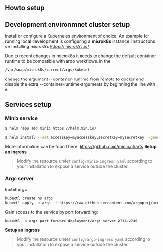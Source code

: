 ## Howto setup


## Development environmnet cluster setup
Install or configure a Kubernetes environment of choice.
An example for running local development is configuring a __microk8s__ instance.
Instructions on installing microk8s
https://microk8s.io/


Due to recent changes in microk8s it needs to change the default container runtime to be compatible with argo workflows.
in the 
```bash
/var/snap/microk8s/current/args/kubelet
```
change the argument --container-runtime from remote to docker
and disable the extra --container-runtime-arguments by beginning the line with `#`.


## Services setup

### Minio service
```bash
$ helm repo add minio https://helm.min.io/
```

```bash
$ helm install --set accessKey=myaccesskey,secretKey=mysecretkey --generate-name minio/minio
```
More information can be found here.  https://github.com/minio/charts
__Setup an ingress__
> Modify the resource under `config/minio-ingress.yaml` according to your installation to expose a service outside the cluster.

### Argo server
Install argo

```bash
kubectl create ns argo
kubectl apply -n argo -f https://raw.githubusercontent.com/argoproj/argo/stable/manifests/quick-start-postgres.yaml
```

Gain access to the service by port forwarding:
```bash
kubectl -n argo port-forward deployment/argo-server 2746:2746
```


__Setup an ingress__
> Modify the resource under `config/argo-ingress.yaml` according to your installation to expose a service outside the cluster.


